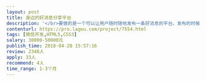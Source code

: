 ```yaml
---                
layout: post       
title: 身边的好消息分享平台           
description: '</br>要做的是一个可以让用户随时随地发布一条好消息的平台。发布的时候要定位到发布者的地理位置。让看到这条消息的人可以导航过去。同时用户之间可以相互关注，加好友。有个人中心。</br>'     
contenturl: https://pro.lagou.com/project/7554.html      
tags: [微信开发,HTML5,CSS3]            
salary: 30000-50000元          
publish_time: 2018-04-28 15:57:16         
review: 2348人                   
apply: 33人                   
recommend: 4人                   
time_range: 1-3个月              
---                 
```

